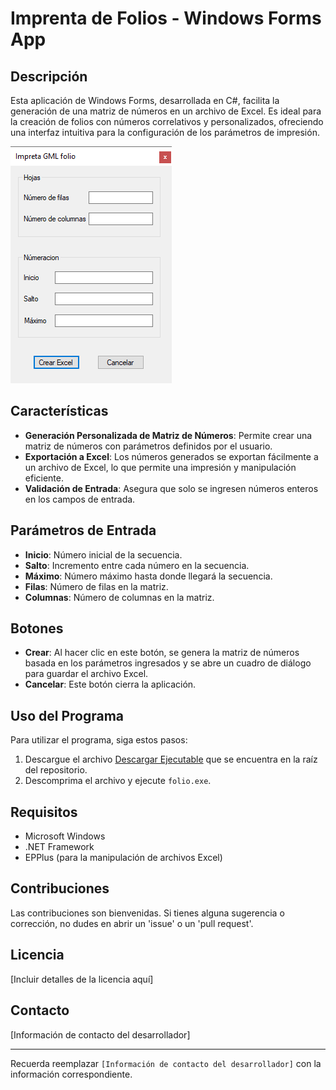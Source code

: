 # Imprenta de Folios - Windows Forms App

## Descripción
Esta aplicación de Windows Forms, desarrollada en C#, facilita la generación de una matriz de números en un archivo de Excel. Es ideal para la creación de folios con números correlativos y personalizados, ofreciendo una interfaz intuitiva para la configuración de los parámetros de impresión.

![Formulario de la Aplicación](img01.png)

## Características
- **Generación Personalizada de Matriz de Números**: Permite crear una matriz de números con parámetros definidos por el usuario.
- **Exportación a Excel**: Los números generados se exportan fácilmente a un archivo de Excel, lo que permite una impresión y manipulación eficiente.
- **Validación de Entrada**: Asegura que solo se ingresen números enteros en los campos de entrada.

## Parámetros de Entrada
- **Inicio**: Número inicial de la secuencia.
- **Salto**: Incremento entre cada número en la secuencia.
- **Máximo**: Número máximo hasta donde llegará la secuencia.
- **Filas**: Número de filas en la matriz.
- **Columnas**: Número de columnas en la matriz.

## Botones
- **Crear**: Al hacer clic en este botón, se genera la matriz de números basada en los parámetros ingresados y se abre un cuadro de diálogo para guardar el archivo Excel.
- **Cancelar**: Este botón cierra la aplicación.

## Uso del Programa
Para utilizar el programa, siga estos pasos:
1. Descargue el archivo [Descargar Ejecutable](ejecutable.zip) que se encuentra en la raíz del repositorio.
2. Descomprima el archivo y ejecute `folio.exe`.

## Requisitos
- Microsoft Windows
- .NET Framework
- EPPlus (para la manipulación de archivos Excel)

## Contribuciones
Las contribuciones son bienvenidas. Si tienes alguna sugerencia o corrección, no dudes en abrir un 'issue' o un 'pull request'.

## Licencia
[Incluir detalles de la licencia aquí]

## Contacto
[Información de contacto del desarrollador]

---

Recuerda reemplazar `[Información de contacto del desarrollador]` con la información correspondiente.
